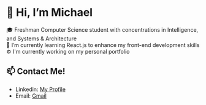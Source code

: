 # 👋 Hi, I’m Michael
🎓 Freshman Computer Science student with concentrations in Intelligence, and Systems & Architecture <br/>
🌱 I’m currently learning React.js to enhance my front-end development skills <br/>
⚙ I'm currently working on my personal portfolio 
## 📫 Contact Me!
- Linkedin: [My Profile](https://www.linkedin.com/in/michael-abraham-a9b120214/)
- Email: [Gmail](michaelabraham2005@gmail.com)

<!---
mikeiioo/mikeiioo is a ✨ special ✨ repository because its `README.md` (this file) appears on your GitHub profile.
You can click the Preview link to take a look at your changes.
--->
